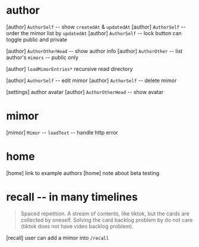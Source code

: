 # author

[author] `AuthorSelf` -- show `createdAt` & `updatedAt`
[author] `AuthorSelf` -- order the mimor list by `updatedAt`
[author] `AuthorSelf` -- lock button can toggle public and private

[author] `AuthorOtherHead` -- show author info
[author] `AuthorOther` -- list author's `mimors` -- public only

[author] `loadMimorEntries*` recursive read directory

[author] `AuthorSelf` -- edit mimor
[author] `AuthorSelf` -- delete mimor

[settings] author avatar
[author] `AuthorOtherHead` -- show avatar

# mimor

[mimor] `Mimor` -- `loadText` -- handle http error

# home

[home] link to example authors
[home] note about beta testing

# recall -- in many timelines

> Spaced repetition. A stream of contents, like tiktok, but the cards
> are collected by oneself. Solving the card backlog problem by do not
> care (tiktok does not have video backlog problem).

[recall] user can add a mimor into `/recall`
